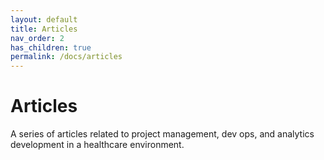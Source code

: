 ```yaml
---
layout: default
title: Articles
nav_order: 2
has_children: true
permalink: /docs/articles
---
```


# Articles

A series of articles related to project management, dev ops, and analytics development in a healthcare environment.